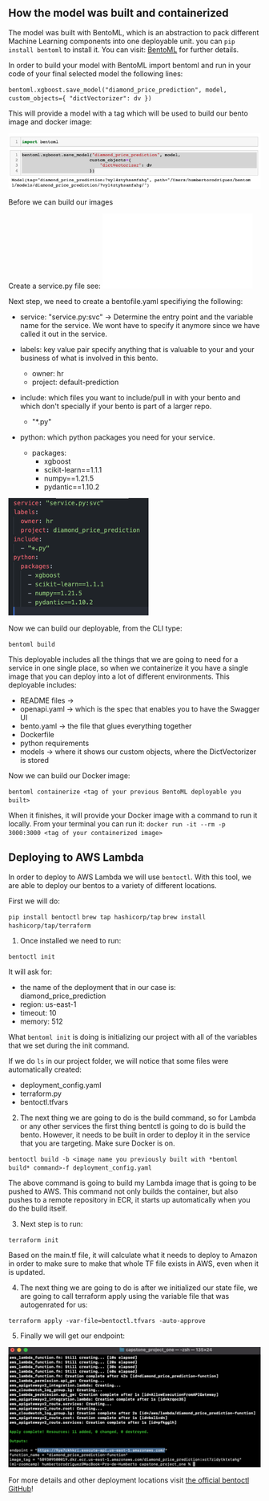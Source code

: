 ## How the model was built and containerized

The model was built with BentoML, which is an abstraction to pack different Machine Learning components into one deployable unit. you can `pip install bentoml` to install it. You can visit: [BentoML](https://docs.bentoml.org/en/latest/index.html) for further details.

In order to build your model with BentoML import bentoml and run in your code of your final selected model the following lines:

`bentoml.xgboost.save_model("diamond_price_prediction", model,
                          custom_objects={
                              "dictVectorizer": dv
                          })`

This will provide a model with a tag which will be used to build our bento image and docker image:

![bento_model_tag](resources/model_tag.png)

Before we can build our images

Create a service.py file see: ![service.py file](service.py)

Next step, we need to create a bentofile.yaml specifiying the following:

- service: "service.py:svc" -> Determine the entry point and the variable name for the service. We wont have to specify it anymore since we have called it out in the service.

- labels: key value pair specify anything that is valuable to your and your business of what is involved in this bento.

  - owner: hr
  - project: default-prediction

- include: which files you want to include/pull in with your bento and which don't specially if your bento is part of a larger repo.

  - "\*.py"

- python: which python packages you need for your service.
  - packages:
    - xgboost
    - scikit-learn==1.1.1
    - numpy==1.21.5
    - pydantic==1.10.2

![bento_model_tag](resources/bentofile.png)

Now we can build our deployable, from the CLI type:

`bentoml build`

This deployable includes all the things that we are going to need for a service in one single place, so when we containerize it you have a single image that you can deploy into a lot of different environments. This deployable includes:

- README files ->
- openapi.yaml -> which is the spec that enables you to have the Swagger UI
- bento.yaml -> the file that glues everything together
- Dockerfile
- python requirements
- models -> where it shows our custom objects, where the DictVectorizer is stored

Now we can build our Docker image:

`bentoml containerize <tag of your previous BentoML deployable you built>`

When it finishes, it will provide your Docker image with a command to run it locally. From your terminal you can run it: `docker run -it --rm -p 3000:3000 <tag of your containerized image>`

## Deploying to AWS Lambda

In order to deploy to AWS Lambda we will use `bentoctl`. With this tool, we are able to deploy our bentos to a variety of different locations.

First we will do:

`pip install bentoctl`
`brew tap hashicorp/tap`
`brew install hashicorp/tap/terraform`

1. Once installed we need to run:

`bentoctl init`

It will ask for:

- the name of the deployment that in our case is: diamond_price_prediction
- region: us-east-1
- timeout: 10
- memory: 512

What `bentoml init` is doing is initializing our project with all of the variables that we set during the init command.

If we do `ls` in our project folder, we will notice that some files were automatically created:

- deployment_config.yaml
- terraform.py
- bentoctl.tfvars

2. The next thing we are going to do is the build command, so for Lambda or any other services the first thing bentctl is going to do is build the
   bento. However, it needs to be built in order to deploy it in the service that you are targeting. Make sure Docker is on.

`bentoctl build -b <image name you previously built with *bentoml build* command>-f deployment_config.yaml`

The above command is going to build my Lambda image that is going to be pushed to AWS. This command not only builds the container, but also pushes
to a remote repository in ECR, it starts up automatically when you do the build itself.

3. Next step is to run:

`terraform init`

Based on the main.tf file, it will calculate what it needs to deploy to Amazon in order to make sure to make that whole
TF file exists in AWS, even when it is updated.

4. The next thing we are going to do is after we initialized our state file, we are going to call terraform apply using the variable file
   that was autogenrated for us:

`terraform apply -var-file=bentoctl.tfvars -auto-approve`

5. Finally we will get our endpoint:

![endpoint](resources/endpoint.png)

For more details and other deployment locations visit [the official bentoctl GitHub](https://github.com/bentoml/bentoctl)!
